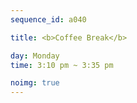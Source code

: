 ```yaml
---
sequence_id: a040

title: <b>Coffee Break</b>

day: Monday
time: 3:10 pm ~ 3:35 pm

noimg: true
---
```

